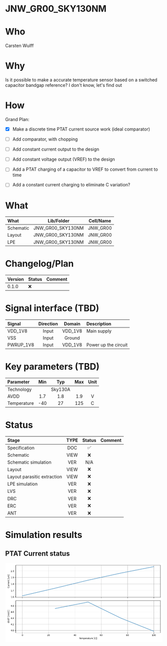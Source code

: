 
# JNW_GR00_SKY130NM

# Who
Carsten Wulff

# Why
Is it possible to make a accurate temperature sensor based on a switched
capacitor bandgap reference? I don't know, let's find out 


# How
 
Grand Plan:

- [x] Make a discrete time PTAT current source work (ideal comparator)
- [ ] Add comparator, with chopping
- [ ] Add constant current output to the design 
- [ ] Add constant voltage output (VREF) to the design 
- [ ] Add a PTAT charging of a capacitor to VREF to convert from current to time 
- [ ] Add a constant current charging to eliminate C variation?



# What

| What            | Lib/Folder       | Cell/Name |
| :-              | :-:              | :-:       |
| Schematic       | JNW_GR00_SKY130NM | JNW_GR00 |
| Layout          | JNW_GR00_SKY130NM | JNW_GR00 |
| LPE             | JNW_GR00_SKY130NM | JNW_GR00 |


# Changelog/Plan
| Version | Status | Comment|
| :-| :-| :-|
|0.1.0 | :x: |  |


# Signal interface (TBD)
| Signal    | Direction | Domain  | Description          |
|:----------|:---------:|:-------:|:---------------------|
| VDD_1V8   | Input     | VDD_1V8 | Main supply          |
| VSS       | Input     | Ground  |                      |
| PWRUP_1V8 | Input     | VDD_1V8 | Power up the circuit |


# Key parameters (TBD)
| Parameter           | Min     | Typ           | Max     | Unit  |
| :---                | :-:     | :-:           | :-:     | :---: |
| Technology          |         | Sky130A |         |       |
| AVDD                | 1.7    | 1.8           | 1.9    | V     |
| Temperature         | -40     | 27            | 125     | C     |


# Status

| Stage                       | TYPE | Status | Comment                        |
| :---                        | :-:  | :---:  | :--:                           |
| Specification               | DOC  | :white_check_mark:    |                                |
| Schematic                   | VIEW | :x:    |                                |
| Schematic simulation        | VER  | N/A    |                                |
| Layout                      | VIEW | :x:    |                                |
| Layout parasitic extraction | VIEW | :x:    |                                |
| LPE simulation              | VER  | :x:    |                                |
| LVS                         | VER  | :x:    |                                |
| DRC                         | VER  | :x:    |                                |
| ERC                         | VER  | :x:    |                                |
| ANT                         | VER  | :x:    |                                |


# Simulation results

## PTAT Current status

![](sim/JNWG00_CORE/results/tran_SchGtKttTtVt.png)
